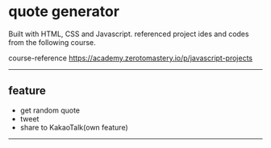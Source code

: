 # quote generator 
  Built with HTML, CSS and Javascript.
  referenced project ides and codes from the following course. 

course-reference
https://academy.zerotomastery.io/p/javascript-projects

---
## feature
- get random quote 
- tweet 
- share to KakaoTalk(own feature) 
---
